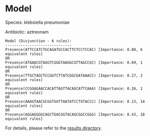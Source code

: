 
# Model

Species: klebsiella pneumoniae

Antibiotic: aztreonam

```
Model (Disjunction - 6 rules):
------------------------------
Presence(ATTCCATCTGCAGATGCCACTTCTCCTCCAC) [Importance: 0.80, 6 equivalent rules]
OR
Presence(ATAAACGTAGGTCGGGTAAGGCGTTAGCCGC) [Importance: 0.69, 1 equivalent rules]
OR
Presence(TTGCTAGCTCCGGTCTTATCGGCGATAAACC) [Importance: 0.27, 2 equivalent rules]
OR
Presence(CCGGAGAACCACATTAGTTACAGCATTCAAA) [Importance: 0.26, 1 equivalent rules]
OR
Presence(AAAGTAACGCGGTGGTTAATATCCTGTACCC) [Importance: 0.13, 14 equivalent rules]
OR
Presence(AGGAGGGGCAGCTGACGGTACAGCGGCCGGG) [Importance: 0.43, 18 equivalent rules]

```

For details, please refer to the [results directory](../../../../../results/scm_b/klebsiella+pneumoniae/aztreonam/repeat_4/).

